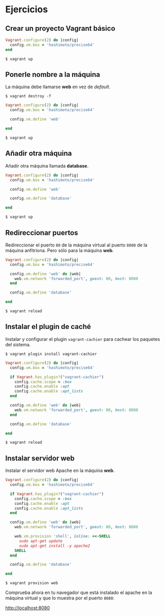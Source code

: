 # Ejercicios

## Crear un proyecto Vagrant básico

```ruby
Vagrant.configure(2) do |config|
  config.vm.box = 'hashimoto/precise64'
end
```

```
$ vagrant up
```

## Ponerle nombre a la máquina

La máquina debe llamarse **web** en vez de *default*.

```
$ vagrant destroy -f
```

```ruby
Vagrant.configure(2) do |config|
  config.vm.box = 'hashimoto/precise64'

  config.vm.define 'web'

end
```

```
$ vagrant up
```

## Añadir otra máquina

Añadir otra máquina llamada **database**.

```ruby
Vagrant.configure(2) do |config|
  config.vm.box = 'hashimoto/precise64'

  config.vm.define 'web'

  config.vm.define 'database'

end
```

```
$ vagrant up
```

## Redireccionar puertos

Redireccionar el puerto `80` de la máquina virtual al puerto `8080` de la máquina anfitriona. Pero sólo para la máquina **web**.

```ruby
Vagrant.configure(2) do |config|
  config.vm.box = 'hashimoto/precise64'

  config.vm.define 'web' do |web|
    web.vm.network 'forwarded_port', guest: 80, host: 8080
  end

  config.vm.define 'database'

end
```

```
$ vagrant reload
```

## Instalar el plugin de caché

Instalar y configurar el plugin `vagrant-cachier` para cachear los paquetes del sistema.

```
$ vagrant plugin install vagrant-cachier
```

```ruby
Vagrant.configure(2) do |config|
  config.vm.box = 'hashimoto/precise64'

  if Vagrant.has_plugin?("vagrant-cachier")
    config.cache.scope = :box
    config.cache.enable :apt
    config.cache.enable :apt_lists
  end

  config.vm.define 'web' do |web|
    web.vm.network 'forwarded_port', guest: 80, host: 8080
  end

  config.vm.define 'database'

end
```

```
$ vagrant reload
```

## Instalar servidor web

Instalar el servidor web Apache en la máquina **web**.

```ruby
Vagrant.configure(2) do |config|
  config.vm.box = 'hashimoto/precise64'

  if Vagrant.has_plugin?("vagrant-cachier")
    config.cache.scope = :box
    config.cache.enable :apt
    config.cache.enable :apt_lists
  end

  config.vm.define 'web' do |web|
    web.vm.network 'forwarded_port', guest: 80, host: 8080

    web.vm.provision 'shell', inline: <<-SHELL
      sudo apt-get update
      sudo apt-get install -y apache2
    SHELL
  end

  config.vm.define 'database'

end
```

```
$ vagrant provision web
```

Comprueba ahora en tu navegador que está instalado el apache en la máquina virtual y que lo muestra por el puerto `8080`:

[http://localhost:8080](http://localhost:8080)


